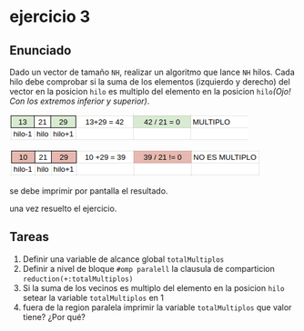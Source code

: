 # ejercicio 3

## Enunciado

Dado un vector de tamaño `NH`, realizar un algoritmo que lance `NH` hilos. Cada hilo debe comprobar si la suma de  los elementos (izquierdo y derecho) del vector en la posicion `hilo` es multiplo del elemento en la posicion `hilo`_(Ojo! Con los extremos inferior y superior)_. 

![multiplo](../../../img/ej3_omp_1.png) 

![multiplo](../../../img/ej3_omp_2.png)

se debe imprimir por pantalla el resultado.

una vez resuelto el ejercicio.

## Tareas

1. Definir una variable de alcance global `totalMultiplos`
2. Definir a nivel de bloque `#omp paralell` la clausula de comparticion `reduction(+:totalMultiplos)`
3. Si la suma de los vecinos es multiplo del elemento en la posicion `hilo` setear la variable `totalMultiplos` en 1
4. fuera de la region paralela imprimir la variable `totalMultiplos` que valor tiene? ¿Por qué?